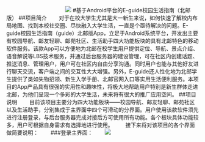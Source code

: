 　　　　　　　　　　　![](https://github.com/MiracleHH/Eguide/raw/master/app/src/main/res/drawable-xxhdpi/ic_launcher.png)
#基于Android平台的E-guide校园生活指南（北邮版）
##项目简介
　　对于在校大学生尤其是大一新生来说，如何快速了解校内布局地图、找到本校社交圈、尽快融入大学生活，一直是个亟待解决的问题。E-guide校园生活指南（guide）北邮版App，立足于Android系统平台，开发出主要有校园导航、邮友轻聊、邮苑社区、生活助手四大功能板块的具有北邮特色的移动软件服务。该款App可以方便地为北邮在校学生用户提供定位、导航、景点介绍、语音解说等LBS技术服务，并通过后台服务器的建设管理，可在社区内创建话题、推送消息、管理用户，用户可在社区内自由分享沟通。同时用户也能与其他好友进行聊天交流，客户端之间的交互性大大增强。另外，E-guide还人性化地为北邮学生提供了类如失物招领、新生入学手册、北邮官网入口等实用生活便利服务。本项目的App产品具有很强的实用性和趣味性，将极大地帮助用户特别是新生群体走进北邮，为他们呈现一个多彩的大学生活，未来将有很大的推广应用空间。
##项目说明
　　目前该项目主要分为四大功能板块——校园导航、邮友轻聊、邮苑社区以及生活助手，分别集成于主界面中四个可滑动的分界面。用户使用该款软件须先进行注册登录，与后台服务器完成对接后方可使用所有功能。各个板块具体功能较多，用户可根据自身需求有选择地进行使用。
　　接下来将对该项目的各个界面做简要说明：
　　###登录主界面：
　　![](http://ee.inbupt.com/test/hh/images/login.png)
